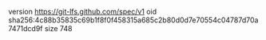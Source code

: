 version https://git-lfs.github.com/spec/v1
oid sha256:4c88b35835c69b1f8f0f458315a685c2b80d0d7e70554c04787d70a7471dcd9f
size 748
